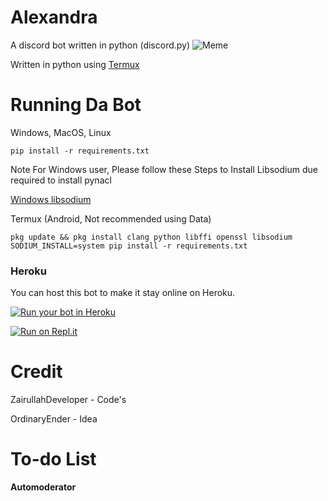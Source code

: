 # Alexandra
A discord bot written in python (discord.py)
![Meme](https://encrypted-tbn0.gstatic.com/images?q=tbn:ANd9GcTfOTG-mRheVtAKqd6d0a7tR-qWqkSNuFHivw&usqp=CAU)

Written in python using [Termux](https://github.com/termux/termux-app)

# Running Da Bot
Windows, MacOS, Linux
```
pip install -r requirements.txt
```
Note For Windows user, Please follow these Steps to Install Libsodium due required to install pynacl

[Windows libsodium](https://py-ipv8.readthedocs.io/en/latest/preliminaries/install_libsodium.html)


Termux (Android, Not recommended using Data)
```
pkg update && pkg install clang python libffi openssl libsodium
SODIUM_INSTALL=system pip install -r requirements.txt
```

### Heroku
You can host this bot to make it stay online on Heroku.

<a href="https://heroku.com/deploy?template=https://github.com/zairullahdev/Alexandra"><img src="https://www.herokucdn.com/deploy/button.svg" alt="Run your bot in Heroku"></a>

[![Run on Repl.it](https://repl.it/badge/github/zairullahdev/Alexandra)](https://repl.it/github/zairullahdev/Alexandra)

# Credit 
ZairullahDeveloper - Code's

OrdinaryEnder - Idea


# To-do List


**Automoderator**
